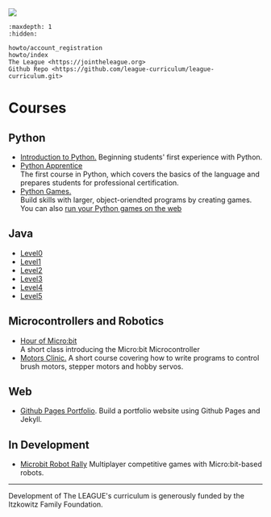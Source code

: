 <img class="c400" src="https://images.jointheleague.org/logos/figures_text_boy.png">

```{toctree}
:maxdepth: 1
:hidden:

howto/account_registration
howto/index
The League <https://jointheleague.org>
Github Repo <https://github.com/league-curriculum/league-curriculum.git>
```

# Courses

## Python 

* [Introduction to Python.](https://league-curriculum.github.io/Python-Introduction/) Beginning students' first experience with Python. 
* [Python Apprentice](https://python-apprentice.jointheleague.org)  
The first course in Python, which covers the basics of the language and prepares students for professional certification. 
* [Python Games.](https://github.com/league-curriculum/Python-Games)  
Build skills with larger, object-oriendted programs by creating games. You can also [run your Python games on the web](https://github.com/league-curriculum/Python-Web-Game)


## Java
  * [Level0](https://league-java.github.io/Level0/)
  * [Level1](https://league-java.github.io/Level1/)
  * [Level2](https://league-java.github.io/Level2/)
  * [Level3](https://league-java.github.io/Level3/)
  * [Level4](https://league-java.github.io/Level4/)
  * [Level5](https://league-java.github.io/Level5/)

## Microcontrollers and Robotics

* [Hour of Micro:bit](https://league-curriculum.github.io/HourofMicrobit/)  
A short class introducing the Micro:bit Microcontroller
* [Motors Clinic.](https://league-curriculum.github.io/Motors/) 
A short course covering how to write programs to control brush motors, stepper motors and hobby servos. 

## Web

* [Github Pages Portfolio](https://github.com/league-curriculum/Portfolio-jekyll-barebones.git). Build a 
  portfolio website using Github Pages and Jekyll.

## In Development

* [Microbit Robot Rally](https://league-curriculum.github.io/Microbit-Robot-Rally/) Multiplayer competitive games with Micro:bit-based robots. 

<hr/>

Development of The LEAGUE's curriculum is generously funded by the Itzkowitz Family Foundation. 
